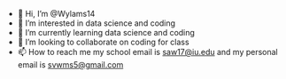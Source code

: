 - 👋 Hi, I’m @Wylams14
- 👀 I’m interested in data science and coding
- 🌱 I’m currently learning data science and coding
- 💞️ I’m looking to collaborate on coding for class
- 📫 How to reach me my school email is saw17@iu.edu and my personal email is svwms5@gmail.com

<!---
Wylams14/Wylams14 is a ✨ special ✨ repository because its `README.md` (this file) appears on your GitHub profile.
You can click the Preview link to take a look at your changes.
--->
